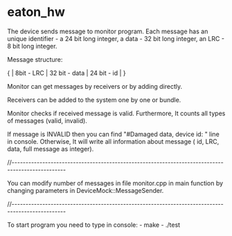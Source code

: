 # eaton_hw

The device sends message to monitor program.
Each message has an unique identifier - a 24 bit long integer, a data - 32 bit long integer, an LRC - 8 bit long integer.

Message structure:

{ | 8bit - LRC |         32 bit - data         |   24 bit - id   | }

Monitor can get messages by receivers or by adding directly.

Receivers can be added to the system one by one or bundle.

Monitor checks if received message is valid. Furthermore, It counts all types of messages (valid, invalid).

If message is INVALID then you can find "#Damaged data, device id: " line in console. Otherwise, It will write all information about message ( id, LRC, data, full message as integer).

//-------------------------------------------------------------------------------------------------

You can modify number of messages in file monitor.cpp in main function by changing parameters in DeviceMock::MessageSender.

//-------------------------------------------------------------------------------------------------

To start program you need to type in console:
    - make
    - ./test
    
    

